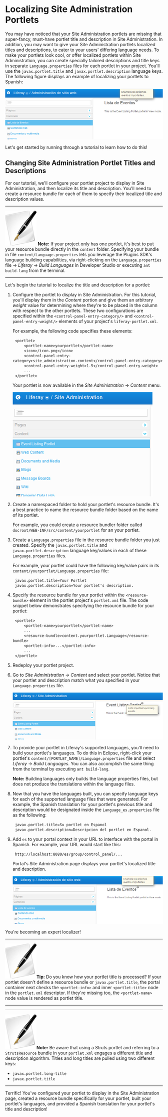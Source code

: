 # Localizing Site Administration Portlets

<!-- The beginning and ending test portlets can be found at the following:
Begin: https://github.com/liferay/liferay-docs/tree/master/develop/tutorials/code/plat-fws/prefs/begin/event-listing-portlet
End: https://github.com/liferay/liferay-docs/tree/master/develop/tutorials/code/plat-fws/loc-sa-port/end/event-listing-portlet
-->

You may have noticed that your Site Administration portlets are missing that
super-fancy, must-have portlet title and description in Site Administration. In
addition, you may want to give your Site Administration portlets localized
titles and descriptions, to cater to your users' differing language needs. To
make your portlets look cool, or offer localized portlets within Site
Administration, you can create specially tailored descriptions and title keys in
separate `Language.properties` files for each portlet in your project. You'll
use the `javax.portlet.title` and `javax.portlet.description` language keys. The
following figure displays an example of localizing your portlets to Spanish: 

![Figure 1: You can localize portlets' titles and descriptions in Site Administration to any language, including Spanish.](../../images/portlet-title-and-description-es.png)

Let's get started by running through a tutorial to learn how to do this!

## Changing Site Administration Portlet Titles and Descriptions

For our tutorial, we'll configure your portlet project to display in Site
Administration, and then localize its title and description. You'll need to
create a resource bundle for each of them to specify their localized title and
description values. 

---

 ![Note](../../images/tip-pen-paper.png) **Note:** If your project only has one
 portlet, it's best to put your resource bundle directly in the `content`
 folder. Specifying your bundle in file `content/Language.properties` lets you
 leverage the Plugins SDK's language building capabilities, via right-clicking
 on the `Language.properties` file &rarr; *Liferay* &rarr; *Build Languages* in
 Developer Studio or executing `ant build-lang` from the terminal. 

---

Let's begin the tutorial to localize the title and description for a portlet: 

1. Configure the portlet to display in Site Administration. For this tutorial,
   you'll display them in the *Content* portion and give them an arbitrary
   *weight* value for determining where they're to be placed in the column with
   respect to the other portlets. These two configurations are specified within
   the `<control-panel-entry-category/>` and `<control-panel-entry-weight/>`
   elements of your project's `liferay-portlet.xml`.
   
    For example, the following code specifies these elements:

		<portlet>
			<portlet-name>yourportlet</portlet-name>
			<icon>/icon.png</icon>
			<control-panel-entry-category>site_administration.content</control-panel-entry-category>
			<control-panel-entry-weight>1.5</control-panel-entry-weight>
			...
		</portlet>

    Your portlet is now available in the *Site Administration* &rarr; *Content*
    menu. 

    ![Figure 2: Notice that the lower the weighted number, the higher the portlet is listed in the specified menu.](../../images/new-portlet-in-site-admin.png)

2. Create a namespaced folder to hold your portlet's resource bundle. It's a
   best practice to name the resource bundle folder based on the name of its
   portlet.
   
    For example, you could create a resource bundler folder called
    `docroot/WEB-INF/src/content/yourportlet` for an your portlet.

3. Create a `Language.properties` file in the resource bundle folder you just
   created. Specify the `javax.portlet.title` and `javax.portlet.description`
   language key/values in each of these `Language.properties` files. 

    For example, your portlet could have the following key/value pairs in its
    `content/yourportlet/Language.properties` file:

        javax.portlet.title=Your Portlet
        javax.portlet.description=Your portlet's description.

4. Specify the resource bundle for your portlet within the `<resource-bundle>`
   element in the portlet project's `portlet.xml` file. The code snippet below
   demonstrates specifying the resource bundle for your portlet: 

        <portlet>
            <portlet-name>yourportlet</portlet-name>
            ...
            <resource-bundle>content.yourportlet.Language</resource-bundle>
            <portlet-info>...</portlet-info>
            ...
        </portlet>

5. Redeploy your portlet project.

6. Go to *Site Administration* &rarr; *Content* and select your portlet. Notice
   that your portlet and description match what you specified in your
   `Language.properties` file.

    ![Figure 3: Notice that your portlet title and description are visible.](../../images/portlet-title-and-description.png)

7. To provide your portlet in Liferay's supported languages, you'll need to
   build your portlet's languages. To do this in Eclipse, right-click your
   portlet's `content/[PORTLET_NAME]/Language.properties` file and select
   *Liferay* &rarr; *Build Languages*. You can also accomplish the same thing
   from the terminal by executing `ant build-lang`.
   
    **Note:** Building languages only builds the language properties files, but
    does not produce the translations within the language files. 

8. Now that you have the languages built, you can specify language keys for each
   of the supported language files that were generated. For example, the Spanish
   translation for your portlet's previous title and description would be
   designated inside the `Language_es.properties` file as the following:

        javax.portlet.title=Su portlet en Espanol
        javax.portlet.description=Descripcion del portlet en Espanol.

9. Add `es` to your portal context in your URL to interface with the portal in
   Spanish. For example, your URL would start like this:

        http://localhost:8080/es/group/control_panel/...

    Portal's Site Administration page displays your portlet's localized title
    and description.  

    ![Figure 4: It's easy to localize titles and descriptions for multiple portlets in your project.](../../images/portlet-title-and-description-es.png)

You're becoming an expert localizer!

---

 ![Tip](../../images/tip-pen-paper.png)**Tip:** Do you know how your portlet
 title is processed? If your portlet doesn't define a resource bundle or
 `javax.portlet.title`, the portal container next checks the `<portlet-info>`
 and inner `<portlet-title>` node in the `portlet.xml` descriptor. If they're
 missing too, the `<portlet-name>` node value is rendered as portlet title. 

---

---

 ![Note](../../images/tip-pen-paper.png)**Note:** Be aware that using a Struts 
 portlet and referring to a `StrutsResource` bundle in your `portlet.xml`
 engages a different title and description algorithm. Titles and long titles are
 pulled using two different keys:

 - `javax.portlet.long-title` 
 - `javax.portlet.title`

---

Terrific! You've configured your portlet to display in the Site Administration
page, created a resource bundle specifically for your portlet, built your
portlet's languages, and provided a Spanish translation for your portlet's title
and description!

